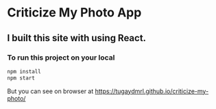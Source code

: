 # Criticize My Photo App
## I built this site with using React.
### To run this project on your local 
```bash
npm install
npm start
```
But you can see on browser at https://tugaydmrl.github.io/criticize-my-photo/
